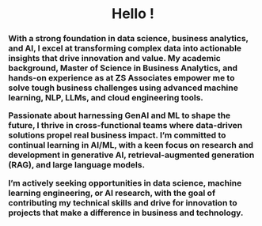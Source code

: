 <h1 align="center">Hello !</h1>
<h3 align="justified"> With a strong foundation in data science, business analytics, and AI, I excel at transforming complex data into actionable insights that drive innovation and value. My academic background, Master of Science in Business Analytics, and hands-on experience as at ZS Associates empower me to solve tough business challenges using advanced machine learning, NLP, LLMs, and cloud engineering tools.

Passionate about harnessing GenAI and ML to shape the future, I thrive in cross-functional teams where data-driven solutions propel real business impact. I’m committed to continual learning in AI/ML, with a keen focus on research and development in generative AI, retrieval-augmented generation (RAG), and large language models.

I’m actively seeking opportunities in data science, machine learning engineering, or AI research, with the goal of contributing my technical skills and drive for innovation to projects that make a difference in business and technology. </h3>
